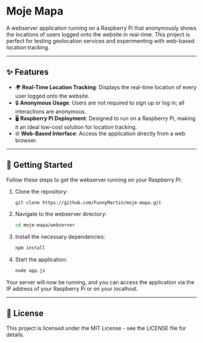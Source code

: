 # Moje Mapa

A webserver application running on a Raspberry Pi that anonymously shows the locations of users logged onto the website in real-time. This project is perfect for testing geolocation services and experimenting with web-based location tracking.

---

## ✨ Features

- 🌍 **Real-Time Location Tracking**: Displays the real-time location of every user logged onto the website.
- 🔒 **Anonymous Usage**: Users are not required to sign up or log in; all interactions are anonymous.
- 🖥️ **Raspberry Pi Deployment**: Designed to run on a Raspberry Pi, making it an ideal low-cost solution for location tracking.
- 🌐 **Web-Based Interface**: Access the application directly from a web browser.

---

## 🚀 Getting Started

Follow these steps to get the webserver running on your Raspberry Pi:

1. Clone the repository:
   ```bash
   git clone https://github.com/FunnyMartin/moje-mapa.git
2. Navigate to the webserver directory:
   ```bash
   cd moje-mapa/webserver
3. Install the necessary dependencies:
   ```bash
   npm install
4. Start the application:
   ```bash
   node app.js

Your server will now be running, and you can access the application via the IP address of your Raspberry Pi or on your localhost.

---

## 📄 License
This project is licensed under the MIT License - see the LICENSE file for details.
